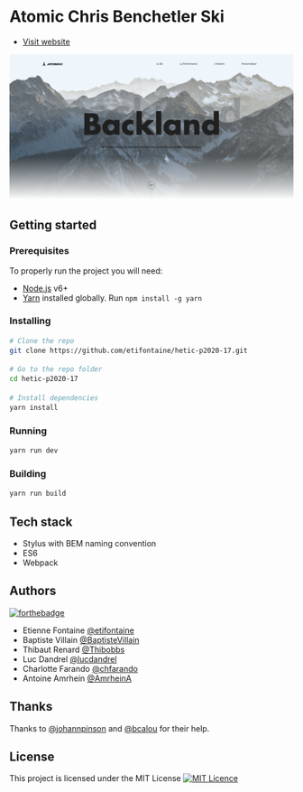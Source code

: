 # Atomic Chris Benchetler Ski

* [Visit website](https://hetic-p2020-17.netlify.com)

![Alt text](src/assets/img/screenshot.png?raw=true "Screenshot")

## Getting started

### Prerequisites

To properly run the project you will need:
* [Node.js](https://nodejs.org/en/) v6+
* [Yarn](https://yarnpkg.com/lang/en/) installed globally. Run `npm install -g yarn`

### Installing

```sh
# Clone the repo
git clone https://github.com/etifontaine/hetic-p2020-17.git

# Go to the repo folder
cd hetic-p2020-17

# Install dependencies
yarn install
```

### Running

```sh
yarn run dev
```

### Building

```sh
yarn run build
```

## Tech stack

* Stylus with BEM naming convention
* ES6
* Webpack

## Authors

[![forthebadge](http://forthebadge.com/images/badges/built-with-love.svg)](http://forthebadge.com)

* Etienne Fontaine [@etifontaine](https://github.com/etifontaine)
* Baptiste Villain [@BaptisteVillain](https://github.com/BaptisteVillain)
* Thibaut Renard [@Thibobbs](https://github.com/Thibobbs)
* Luc Dandrel [@lucdandrel](https://github.com/lucdandrel)
* Charlotte Farando [@chfarando](https://github.com/chfarando)
* Antoine Amrhein [@AmrheinA](https://github.com/AmrheinA)

## Thanks

Thanks to [@johannpinson](https://github.com/johannpinson) and [@bcalou](https://github.com/bcalou) for their help. 

## License

This project is licensed under the MIT License [![MIT Licence](https://badges.frapsoft.com/os/mit/mit.svg?v=103)](https://opensource.org/licenses/mit-license.php)


